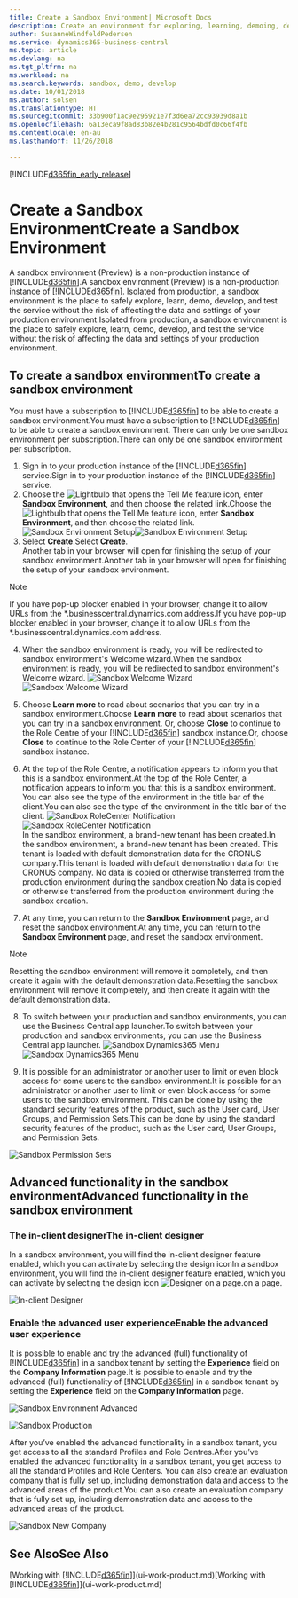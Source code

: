 ```yaml
---
title: Create a Sandbox Environment| Microsoft Docs
description: Create an environment for exploring, learning, demoing, developing, and testing.
author: SusanneWindfeldPedersen
ms.service: dynamics365-business-central
ms.topic: article
ms.devlang: na
ms.tgt_pltfrm: na
ms.workload: na
ms.search.keywords: sandbox, demo, develop
ms.date: 10/01/2018
ms.author: solsen
ms.translationtype: HT
ms.sourcegitcommit: 33b900f1ac9e295921e7f3d6ea72cc93939d8a1b
ms.openlocfilehash: 6a13eca9f8ad83b82e4b281c9564bdfd0c66f4fb
ms.contentlocale: en-au
ms.lasthandoff: 11/26/2018

---
```

[!INCLUDE[d365fin_early_release](includes/d365fin_early_release.md.md)]

# <a name="create-a-sandbox-environment"></a><span data-ttu-id="04d9a-103">Create a Sandbox Environment</span><span class="sxs-lookup"><span data-stu-id="04d9a-103">Create a Sandbox Environment</span></span>
<span data-ttu-id="04d9a-104">A sandbox environment (Preview) is a non-production instance of [!INCLUDE[d365fin](includes/d365fin_md.md)].</span><span class="sxs-lookup"><span data-stu-id="04d9a-104">A sandbox environment (Preview) is a non-production instance of [!INCLUDE[d365fin](includes/d365fin_md.md)].</span></span> <span data-ttu-id="04d9a-105">Isolated from production, a sandbox environment is the place to safely explore, learn, demo, develop, and test the service without the risk of affecting the data and settings of your production environment.</span><span class="sxs-lookup"><span data-stu-id="04d9a-105">Isolated from production, a sandbox environment is the place to safely explore, learn, demo, develop, and test the service without the risk of affecting the data and settings of your production environment.</span></span>

## <a name="to-create-a-sandbox-environment"></a><span data-ttu-id="04d9a-106">To create a sandbox environment</span><span class="sxs-lookup"><span data-stu-id="04d9a-106">To create a sandbox environment</span></span>
<span data-ttu-id="04d9a-107">You must have a subscription to [!INCLUDE[d365fin](includes/d365fin_md.md)] to be able to create a sandbox environment.</span><span class="sxs-lookup"><span data-stu-id="04d9a-107">You must have a subscription to [!INCLUDE[d365fin](includes/d365fin_md.md)] to be able to create a sandbox environment.</span></span> <span data-ttu-id="04d9a-108">There can only be one sandbox environment per subscription.</span><span class="sxs-lookup"><span data-stu-id="04d9a-108">There can only be one sandbox environment per subscription.</span></span>

1. <span data-ttu-id="04d9a-109">Sign in to your production instance of the [!INCLUDE[d365fin](includes/d365fin_md.md)] service.</span><span class="sxs-lookup"><span data-stu-id="04d9a-109">Sign in to your production instance of the [!INCLUDE[d365fin](includes/d365fin_md.md)] service.</span></span>
2. <span data-ttu-id="04d9a-110">Choose the ![Lightbulb that opens the Tell Me feature](media/ui-search/search_small.png "Tell me what you want to do") icon, enter **Sandbox Environment**, and then choose the related link.</span><span class="sxs-lookup"><span data-stu-id="04d9a-110">Choose the ![Lightbulb that opens the Tell Me feature](media/ui-search/search_small.png "Tell me what you want to do") icon, enter **Sandbox Environment**, and then choose the related link.</span></span>
<span data-ttu-id="04d9a-111">![Sandbox Environment Setup](./media/across-sandbox/sandbox-environment-setup.png)</span><span class="sxs-lookup"><span data-stu-id="04d9a-111">![Sandbox Environment Setup](./media/across-sandbox/sandbox-environment-setup.png)</span></span>
3. <span data-ttu-id="04d9a-112">Select **Create**.</span><span class="sxs-lookup"><span data-stu-id="04d9a-112">Select **Create**.</span></span>  
  <span data-ttu-id="04d9a-113">Another tab in your browser will open for finishing the setup of your sandbox environment.</span><span class="sxs-lookup"><span data-stu-id="04d9a-113">Another tab in your browser will open for finishing the setup of your sandbox environment.</span></span>
> [!NOTE]  
>  <span data-ttu-id="04d9a-114">If you have pop-up blocker enabled in your browser, change it to allow URLs from the \*.businesscentral.dynamics.com address.</span><span class="sxs-lookup"><span data-stu-id="04d9a-114">If you have pop-up blocker enabled in your browser, change it to allow URLs from the \*.businesscentral.dynamics.com address.</span></span>   

4. <span data-ttu-id="04d9a-115">When the sandbox environment is ready, you will be redirected to sandbox environment's Welcome wizard.</span><span class="sxs-lookup"><span data-stu-id="04d9a-115">When the sandbox environment is ready, you will be redirected to sandbox environment's Welcome wizard.</span></span>
<span data-ttu-id="04d9a-116">![Sandbox Welcome Wizard](./media/across-sandbox/sandbox-wizard.png)</span><span class="sxs-lookup"><span data-stu-id="04d9a-116">![Sandbox Welcome Wizard](./media/across-sandbox/sandbox-wizard.png)</span></span>

5. <span data-ttu-id="04d9a-117">Choose **Learn more** to read about scenarios that you can try in a sandbox environment.</span><span class="sxs-lookup"><span data-stu-id="04d9a-117">Choose **Learn more** to read about scenarios that you can try in a sandbox environment.</span></span> <span data-ttu-id="04d9a-118">Or, choose **Close** to continue to the Role Centre of your [!INCLUDE[d365fin](includes/d365fin_md.md)] sandbox instance.</span><span class="sxs-lookup"><span data-stu-id="04d9a-118">Or, choose **Close** to continue to the Role Center of your [!INCLUDE[d365fin](includes/d365fin_md.md)] sandbox instance.</span></span>
6. <span data-ttu-id="04d9a-119">At the top of the Role Centre, a notification appears to inform you that this is a sandbox environment.</span><span class="sxs-lookup"><span data-stu-id="04d9a-119">At the top of the Role Center, a notification appears to inform you that this is a sandbox environment.</span></span> <span data-ttu-id="04d9a-120">You can also see the type of the environment in the title bar of the client.</span><span class="sxs-lookup"><span data-stu-id="04d9a-120">You can also see the type of the environment in the title bar of the client.</span></span>
<span data-ttu-id="04d9a-121">![Sandbox RoleCenter Notification](./media/across-sandbox/sandbox-rolecenter-notification.png)</span><span class="sxs-lookup"><span data-stu-id="04d9a-121">![Sandbox RoleCenter Notification](./media/across-sandbox/sandbox-rolecenter-notification.png)</span></span>  
<span data-ttu-id="04d9a-122">In the sandbox environment, a brand-new tenant has been created.</span><span class="sxs-lookup"><span data-stu-id="04d9a-122">In the sandbox environment, a brand-new tenant has been created.</span></span> <span data-ttu-id="04d9a-123">This tenant is loaded with default demonstration data for the CRONUS company.</span><span class="sxs-lookup"><span data-stu-id="04d9a-123">This tenant is loaded with default demonstration data for the CRONUS company.</span></span> <span data-ttu-id="04d9a-124">No data is copied or otherwise transferred from the production environment during the sandbox creation.</span><span class="sxs-lookup"><span data-stu-id="04d9a-124">No data is copied or otherwise transferred from the production environment during the sandbox creation.</span></span>
7.  <span data-ttu-id="04d9a-125">At any time, you can return to the **Sandbox Environment** page, and reset the sandbox environment.</span><span class="sxs-lookup"><span data-stu-id="04d9a-125">At any time, you can return to the **Sandbox Environment** page, and reset the sandbox environment.</span></span>
> [!NOTE]  
>  <span data-ttu-id="04d9a-126">Resetting the sandbox environment will remove it completely, and then create it again with the default demonstration data.</span><span class="sxs-lookup"><span data-stu-id="04d9a-126">Resetting the sandbox environment will remove it completely, and then create it again with the default demonstration data.</span></span>  

8.  <span data-ttu-id="04d9a-127">To switch between your production and sandbox environments, you can use the Business Central app launcher.</span><span class="sxs-lookup"><span data-stu-id="04d9a-127">To switch between your production and sandbox environments, you can use the Business Central app launcher.</span></span>
<span data-ttu-id="04d9a-128">![Sandbox Dynamics365 Menu](./media/across-sandbox/sandbox-dynamics365-menu.png)</span><span class="sxs-lookup"><span data-stu-id="04d9a-128">![Sandbox Dynamics365 Menu](./media/across-sandbox/sandbox-dynamics365-menu.png)</span></span>

9.  <span data-ttu-id="04d9a-129">It is possible for an administrator or another user to limit or even block access for some users to the sandbox environment.</span><span class="sxs-lookup"><span data-stu-id="04d9a-129">It is possible for an administrator or another user to limit or even block access for some users to the sandbox environment.</span></span> <span data-ttu-id="04d9a-130">This can be done by using the standard security features of the product, such as the User card, User Groups, and Permission Sets.</span><span class="sxs-lookup"><span data-stu-id="04d9a-130">This can be done by using the standard security features of the product, such as the User card, User Groups, and Permission Sets.</span></span>

![Sandbox Permission Sets](./media/across-sandbox/sandbox-permission-sets.png)

## <a name="advanced-functionality-in-the-sandbox-environment"></a><span data-ttu-id="04d9a-132">Advanced functionality in the sandbox environment</span><span class="sxs-lookup"><span data-stu-id="04d9a-132">Advanced functionality in the sandbox environment</span></span>
### <a name="the-in-client-designer"></a><span data-ttu-id="04d9a-133">The in-client designer</span><span class="sxs-lookup"><span data-stu-id="04d9a-133">The in-client designer</span></span>
<span data-ttu-id="04d9a-134">In a sandbox environment, you will find the in-client designer feature enabled, which you can activate by selecting the design icon</span><span class="sxs-lookup"><span data-stu-id="04d9a-134">In a sandbox environment, you will find the in-client designer feature enabled, which you can activate by selecting the design icon</span></span> ![Designer](./media/across-sandbox/sandbox-inclient-design-icon.png) <span data-ttu-id="04d9a-136">on a page.</span><span class="sxs-lookup"><span data-stu-id="04d9a-136">on a page.</span></span>

![In-client Designer](./media/across-sandbox/sandbox-inclient-designer.png)

### <a name="enable-the-advanced-user-experience"></a><span data-ttu-id="04d9a-138">Enable the advanced user experience</span><span class="sxs-lookup"><span data-stu-id="04d9a-138">Enable the advanced user experience</span></span>
<span data-ttu-id="04d9a-139">It is possible to enable and try the advanced (full) functionality of [!INCLUDE[d365fin](includes/d365fin_md.md)] in a sandbox tenant by setting the **Experience** field on the **Company Information** page.</span><span class="sxs-lookup"><span data-stu-id="04d9a-139">It is possible to enable and try the advanced (full) functionality of [!INCLUDE[d365fin](includes/d365fin_md.md)] in a sandbox tenant by setting the **Experience** field on the **Company Information** page.</span></span>

![Sandbox Environment Advanced](./media/across-sandbox/sandbox-advanced.png)

![Sandbox Production](./media/across-sandbox/sandbox-production.png)

<span data-ttu-id="04d9a-142">After you’ve enabled the advanced functionality in a sandbox tenant, you get access to all the standard Profiles and Role Centres.</span><span class="sxs-lookup"><span data-stu-id="04d9a-142">After you’ve enabled the advanced functionality in a sandbox tenant, you get access to all the standard Profiles and Role Centers.</span></span> <span data-ttu-id="04d9a-143">You can also create an evaluation company that is fully set up, including demonstration data and access to the advanced areas of the product.</span><span class="sxs-lookup"><span data-stu-id="04d9a-143">You can also create an evaluation company that is fully set up, including demonstration data and access to the advanced areas of the product.</span></span>

![Sandbox New Company](./media/across-sandbox/sandbox-newcompany.png)


## <a name="see-also"></a><span data-ttu-id="04d9a-145">See Also</span><span class="sxs-lookup"><span data-stu-id="04d9a-145">See Also</span></span>
<span data-ttu-id="04d9a-146">[Working with [!INCLUDE[d365fin](includes/d365fin_md.md)]](ui-work-product.md)</span><span class="sxs-lookup"><span data-stu-id="04d9a-146">[Working with [!INCLUDE[d365fin](includes/d365fin_md.md)]](ui-work-product.md)</span></span>  

